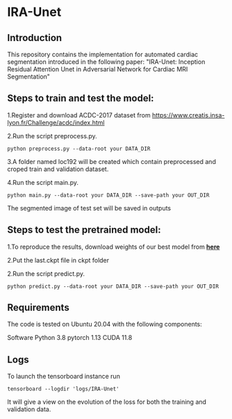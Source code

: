 # IRA-Unet
## **Introduction**

This repository contains the  implementation for automated cardiac segmentation introduced in the following paper: "IRA-Unet: Inception Residual Attention Unet in Adversarial Network for Cardiac MRI Segmentation"

## **Steps to train and test the model:**

1.Register and download ACDC-2017 dataset from https://www.creatis.insa-lyon.fr/Challenge/acdc/index.html

2.Run the script preprocess.py.
```
python preprocess.py --data-root your DATA_DIR
```

3.A folder named loc192 will be created which contain preprocessed and croped train and validation dataset.

4.Run the script main.py.

```
python main.py --data-root your DATA_DIR --save-path your OUT_DIR
```

The segmented image of test set will be saved in outputs

## **Steps to test the pretrained model:**
1.To reproduce the results, download weights of our best model from **[here](https://drive.google.com/file/d/1iMSjN4b1y_uBoCqYYazqd33tP7uWjvCq/view?usp=drive_link)**
 
2.Put the last.ckpt file in ckpt folder

2.Run the script predict.py.
```
python predict.py --data-root your DATA_DIR --save-path your OUT_DIR
```

## **Requirements**
The code is tested on Ubuntu 20.04 with the following components:

Software
Python 3.8
pytorch 1.13
CUDA 11.8 

## Logs
To launch the tensorboard instance run
```
tensorboard --logdir 'logs/IRA-Unet'
```
It will give a view on the evolution of the loss for both the training and validation data.
